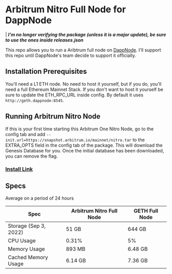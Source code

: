 # Arbitrum Nitro Full Node for DappNode
| ***I'm no longer verifying the package (unless it is a major update), be sure to use the ones inside releases.json***

This repo allows you to run a Aribtrum full node on [DappNode](https://twitter.com/dappnode). I'll support this repo until DappNode's team decide to support it officially. 

## Installation Prerequisites

You'll need a L1 ETH node. No need to host it yourself, but if you do, you'll need a full Ethereum Mainnet Stack.
If you don't want to host it yourself be sure to update the ETH_RPC_URL inside config. By default it uses `http://geth.dappnode:8545`.

## Running Arbitrum Nitro Node

If this is your first time starting this Arbitrum One Nitro Node, go to the config tab and add `--init.url=https://snapshot.arbitrum.io/mainnet/nitro.tar` to the EXTRA_OPTS field in the config tab of the package.
This will download the Genesis Database for you.
Once the initial database has been downloaded, you can remove the flag.

### [Install Link](http://my.dappnode/#/installer/arbitrum-nitro.public.dappnode.eth)

## Specs

Average on a period of 24 hours

| Spec | Arbitrum Nitro Full Node | GETH Full Node |
|--|--|--|
| Storage (Sep 3, 2022) | 51 GB | 644 GB|
| CPU Usage | 0.31% | 5% |
| Memory Usage | 893 MB | 6.48 GB |
| Cached Memory Usage | 6.14 GB | 7.36 GB

